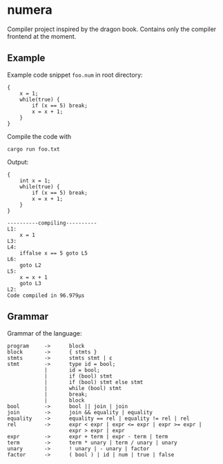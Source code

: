 # numera
Compiler project inspired by the dragon book. Contains only the compiler frontend at the moment.
## Example
Example code snippet `foo.num` in root directory:
```
{
    x = 1;
    while(true) {
        if (x == 5) break;
        x = x + 1;
    }
}
```
Compile the code with
```
cargo run foo.txt
```
Output:
```
{
    int x = 1;
    while(true) {
        if (x == 5) break;
        x = x + 1;
    }
}

----------compiling----------
L1:
	x = 1
L3:
L4:
	iffalse x == 5 goto L5
L6:
	goto L2
L5:
	x = x + 1
	goto L3
L2:
Code compiled in 96.979µs
```
## Grammar
Grammar of the language:
```
program     ->      block
block       ->      { stmts }
stmts       ->      stmts stmt | ε
stmt        ->      type id = bool;
            |       id = bool;
            |       if (bool) stmt
            |       if (bool) stmt else stmt
            |       while (bool) stmt
            |       break;
            |       block
bool        ->      bool || join | join
join        ->      join && equality | equality
equality    ->      equality == rel | equality != rel | rel
rel         ->      expr < expr | expr <= expr | expr >= expr |
                    expr > expr | expr
expr        ->      expr + term | expr - term | term
term        ->      term * unary | term / unary | unary
unary       ->      ! unary | - unary | factor
factor      ->      ( bool ) | id | num | true | false
```

